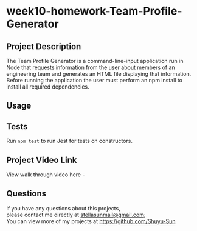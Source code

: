# week10-homework-Team-Profile-Generator

## Project Description

The Team Profile Generator is a command-line-input application run in Node that requests information from the user about members of an engineering team and generates an HTML file displaying that information. Before running the application the user must perform an npm install to install all required dependencies.

## Usage


## Tests

Run ``npm test`` to run Jest for tests on constructors.

## Project Video Link

View walk through video here - 

## Questions

If you have any questions about this projects, \
please contact me directly at stellasunmail@gmail.com;\
You can view more of my projects at https://github.com/Shuyu-Sun